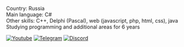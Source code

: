 Country: Russia  
Main language: C#  
Other skills: C++, Delphi (Pascal), web (javascript, php, html, css), java  
Studying programming and additional areas for 6 years  
  
[![Youtube](https://img.shields.io/badge/YOUTUBE-red.svg)](https://www.youtube.com/andrewfeed)
[![Telegram](https://img.shields.io/badge/TELEGRAM-blue.svg)](https://t.me/andrewfeedproduction)
[![Discord](https://badgen.net/badge/icon/discord?icon=discord&label)](https://discord.gg/kDY9kqdX)  
